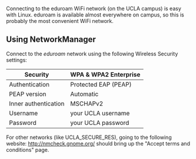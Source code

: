 Connecting to the eduroam WiFi network (on the UCLA campus) is easy  with Linux. eduroam is available almost everywhere on campus, so this is probably the most convenient WiFi network.

## Using NetworkManager

Connect to the *eduroam* network using the following Wireless Security settings:

| Security             | WPA & WPA2 Enterprise |
| -------------------- | --------------------- |
| Authentication       | Protected EAP (PEAP)  |
| PEAP version         | Automatic             |
| Inner authentication | MSCHAPv2              |
| Username             | your UCLA username    |
| Password             | your UCLA password    |

For other networks (like UCLA_SECURE_RES), going to the following website: http://nmcheck.gnome.org/ should bring up the "Accept terms and conditions" page. 
